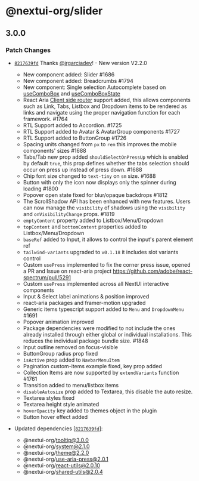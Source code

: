 # @nextui-org/slider

## 3.0.0

### Patch Changes

- [`8217639fd`](https://github.com/nextui-org/nextui/commit/8217639fd49b844481aeeb688ea39e2d0ce05520) Thanks [@jrgarciadev](https://github.com/jrgarciadev)! - New version V2.2.0

  - New component added: Slider #1686
  - New component added: Breadcrumbs #1794
  - New component: Single selection Autocomplete based on [useComboBox](https://react-spectrum.adobe.com/react-aria/useComboBox.html#usecombobox) and [useComboBoxState](https://react-spectrum.adobe.com/react-stately/useComboBoxState.html#usecomboboxstate)
  - React Aria [Client side router](https://react-spectrum.adobe.com/react-aria/routing.html) support added, this allows components such as Link, Tabs, Listbox and Dropdown items to be rendered as links and navigate using the proper navigation function for each framework. #1764
  - RTL Support added to Accordion. #1725
  - RTL Support added to Avatar & AvatarGroup components #1727
  - RTL Support added to ButtonGroup #1726
  - Spacing units changed from `px` to `rem` this improves the mobile components' sizes #1688
  - Tabs/Tab new prop added `shouldSelectOnPressUp` which is enabled by default `true`, this prop defines whether the tabs selection should occur on press up instead of press down. #1688
  - Chip font size changed to `text-tiny` on `sm` size. #1688
  - Button with only the icon now displays only the spinner during loading #1800
  - Popover open state fixed for blur/opaque backdrops #1812
  - The ScrollShadow API has been enhanced with new features. Users can now manage the `visibility` of shadows using the `visibility` and `onVisibilityChange` props. #1819
  - `emptyContent` property added to Listbox/Menu/Dropdown
  - `topContent` and `bottomContent` properties added to Listbox/Menu/Dropdown
  - `baseRef` added to Input, it allows to control the input's parent element ref
  - `tailwind-variants` upgraded to `v0.1.18` it includes slot variants control
  - Custom `usePress` implemented to fix the corner press issue, opened a PR and Issue on react-aria project https://github.com/adobe/react-spectrum/pull/5291
  - Custom `usePress` implemented across all NextUI interactive components
  - Input & Select label animations & position improved
  - react-aria packages and framer-motion upgraded
  - Generic items typescript support added to `Menu` and `DropdownMenu` #1691
  - Popover animation improved
  - Package dependencies were modified to not include the ones already installed through either global or individual installations. This reduces the individual package bundle size. #1848
  - Input outline removed on focus-visible
  - ButtonGroup radius prop fixed
  - `isActive` prop added to `NavbarMenuItem`
  - Pagination custom-items example fixed, key prop added
  - Collection Items are now supported by `extendVariants` function #1761
  - Transition added to menu/listbox items
  - `disableAutosize` prop added to Textarea, this disable the auto resize.
  - Textarea styles fixed
  - Textarea height style animated
  - `hoverOpacity` key added to themes object in the plugin
  - Button hover effect added

- Updated dependencies [[`8217639fd`](https://github.com/nextui-org/nextui/commit/8217639fd49b844481aeeb688ea39e2d0ce05520)]:
  - @nextui-org/tooltip@3.0.0
  - @nextui-org/system@2.1.0
  - @nextui-org/theme@2.2.0
  - @nextui-org/use-aria-press@2.0.1
  - @nextui-org/react-utils@2.0.10
  - @nextui-org/shared-utils@2.0.4
